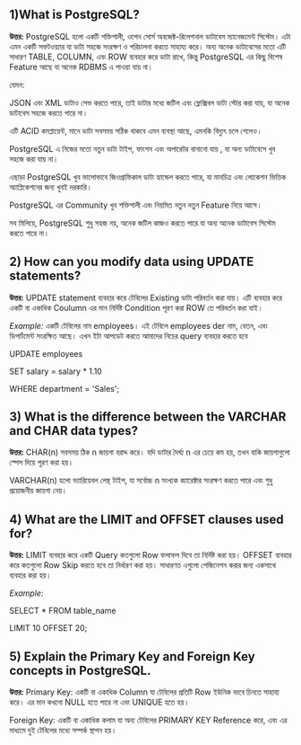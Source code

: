 ## 1)What is PostgreSQL?
**উত্তর:**  PostgreSQL হলো একটি শক্তিশালী, ওপেন সোর্স অবজেক্ট-রিলেশনাল ডাটাবেস ম্যানেজমেন্ট সিস্টেম। এটা এমন একটি সফটওয়্যার যা ডাটা সহজে সংরক্ষণ ও পরিচালনা করতে সাহায্য করে। অন্য অনেক ডাটাবেসের মতো এটি সাধারণ TABLE, COLUMN, এবং ROW ব্যবহার করে ডাটা রাখে, কিন্তু PostgreSQL এর কিছু বিশেষ Feature আছে যা অনেক RDBMS এ পাওয়া যায় না।

যেমন:

JSON এবং XML ডাটাও সেভ করতে পারে, তাই  ডাটার মধ্যে জটিল এবং ফ্লেক্সিবল ডাটা স্টোর করা যায়, যা অনেক ডাটাবেস সহজে করতে পারে না।

এটি ACID কমপ্লায়েন্ট, মানে ডাটা সবসময় সঠিক থাকবে এমন ব্যবস্থা আছে, এমনকি বিদ্যুৎ চলে গেলেও।

PostgreSQL এ নিজের মতো নতুন ডাটা টাইপ, ফাংশন এবং অপারেটর বানানো যায় , যা অন্য ডাটাবেসে খুব সহজে করা যায় না।

এছাড়া PostgreSQL খুব ভালোভাবে জিওগ্রাফিকাল ডাটা হ্যান্ডেল করতে পারে, যা মানচিত্র এবং লোকেশন ভিত্তিক অ্যাপ্লিকেশনের জন্য খুবই দরকারি।

PostgreSQL এর Community খুব শক্তিশালী এবং নিয়মিত নতুন নতুন Feature নিয়ে আসে।

সব মিলিয়ে, PostgreSQL শুধু সহজ নয়, অনেক জটিল কাজও করতে পারে যা অন্য অনেক ডাটাবেস সিস্টেম করতে পারে না।


## 2) How can you modify data using UPDATE statements?
**উত্তর:**    UPDATE statement ব্যবহার করে টেবিলের Existing ডাটা পরিবর্তন করা যায়। এটি ব্যবহার করে একটি বা একাধিক Coulumn এর মান নির্দিষ্ট Condition পূরণ করা ROW তে পরিবর্তন করা যাই।

*Example:* একটি টেবিলের নাম employees। এই টেবিলে employees der নাম, বেতন, এবং ডিপার্টমেন্ট সংরক্ষিত আছে।
এখন ইটা আপডেট করতে আমাদের নিচের query ব্যবহার করতে হবে

UPDATE employees

SET salary = salary * 1.10

WHERE department = 'Sales';



## 3)  What is the difference between the VARCHAR and CHAR data types?
**উত্তর:**    CHAR(n) সবসময় ঠিক n জায়গা বরাদ্দ করে। যদি ডাটার দৈর্ঘ্য n এর চেয়ে কম হয়, তখন বাকি জায়গাগুলো স্পেস দিয়ে পূরণ করা হয়।

VARCHAR(n) হলো ভ্যারিয়েবল লেন্থ টাইপ, যা সর্বোচ্চ n সংখ্যক ক্যারেক্টার সংরক্ষণ করতে পারে এবং শুধু প্রয়োজনীয় জায়গা নেয়।




## 4) What are the LIMIT and OFFSET clauses used for?
**উত্তর:**    LIMIT ব্যবহার করে একটি Query কতগুলো Row ফলাফল দিবে তা নির্দিষ্ট করা হয়। OFFSET ব্যবহার করে কতগুলো Row Skip করতে হবে তা নির্ধারণ করা হয়। সাধারণত এগুলো পেজিনেশন করার জন্য একসাথে ব্যবহার করা হয়।

*Example:* 

SELECT * FROM table_name 

LIMIT 10 OFFSET 20;






## 5) Explain the Primary Key and Foreign Key concepts in PostgreSQL.
**উত্তর:**    Primary Key: একটি বা একাধিক Column যা টেবিলের প্রতিটি Row ইউনিক ভাবে চিনতে সাহায্য করে। এর মান কখনো NULL হতে পারে না এবং UNIQUE হতে হয়।

Foreign Key: একটি বা একাধিক কলাম যা অন্য টেবিলের PRIMARY KEY Reference করে, এবং এর মাধ্যমে দুই টেবিলের মধ্যে সম্পর্ক স্থাপন হয়।




